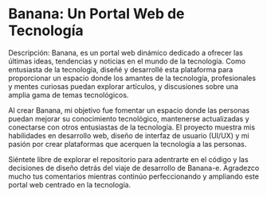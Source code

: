 # Banana: Un Portal Web de Tecnología

Descripción:
Banana, es un portal web dinámico dedicado a ofrecer las últimas ideas, tendencias y noticias en el mundo de la tecnología. Como entusiasta de la tecnología, diseñé y desarrollé esta plataforma para proporcionar un espacio donde los amantes de la tecnología, profesionales y mentes curiosas puedan explorar artículos, y discusiones sobre una amplia gama de temas tecnológicos.

Al crear Banana, mi objetivo fue fomentar un espacio donde las personas puedan mejorar su conocimiento tecnológico, mantenerse actualizadas y conectarse con otros entusiastas de la tecnología. El proyecto muestra mis habilidades en desarrollo web, diseño de interfaz de usuario (UI/UX) y mi pasión por crear plataformas que acerquen la tecnología a las personas.

Siéntete libre de explorar el repositorio para adentrarte en el código y las decisiones de diseño detrás del viaje de desarrollo de Banana-e. Agradezco mucho tus comentarios mientras continúo perfeccionando y ampliando este portal web centrado en la tecnología.
